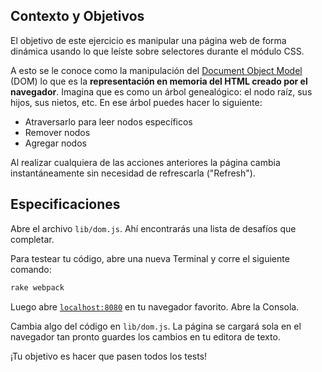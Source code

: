 ## Contexto y Objetivos

El objetivo de este ejercicio es manipular una página web de forma dinámica usando lo que leíste sobre selectores durante el módulo CSS.

A esto se le conoce como la manipulación del [Document Object Model](http://en.wikipedia.org/wiki/Document_Object_Model) (DOM) lo que es la **representación en memoria del HTML creado por el navegador**. Imagina que es como un árbol genealógico: el nodo raíz, sus hijos, sus nietos, etc. En ese árbol puedes hacer lo siguiente:

- Atraversarlo para leer nodos específicos
- Remover nodos
- Agregar nodos

Al realizar cualquiera de las acciones anteriores la página cambia instantáneamente sin necesidad de refrescarla ("Refresh").

## Especificaciones

Abre el archivo `lib/dom.js`. Ahí encontrarás una lista de desafíos que completar.

Para testear tu código, abre una nueva Terminal y corre el siguiente comando:

```bash
rake webpack
```

Luego abre [`localhost:8080`](http://localhost:8080) en tu navegador favorito. Abre la Consola.

Cambia algo del código en `lib/dom.js`. La página se cargará sola en el navegador tan pronto guardes los cambios en tu editora de texto.

¡Tu objetivo es hacer que pasen todos los tests!
